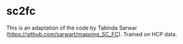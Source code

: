 # sc2fc

This is an adaptation of the code by Tabinda Sarwar (https://github.com/sarwart/mapping_SC_FC).
Trained on HCP data.
